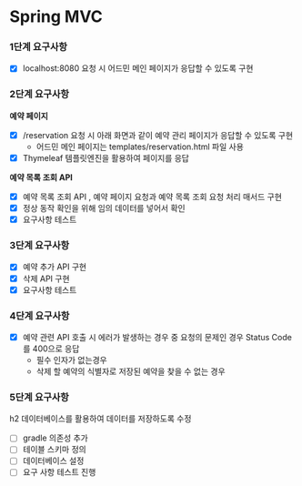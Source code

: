 # Spring MVC

<h3>1단계 요구사항</h3>

- [x] localhost:8080 요청 시 어드민 메인 페이지가 응답할 수 있도록 구현

<h3>2단계 요구사항</h3>

**예약 페이지**
- [x] /reservation 요청 시 아래 화면과 같이 예약 관리 페이지가 응답할 수 있도록 구현
  - 어드민 메인 페이지는 templates/reservation.html 파일 사용
- [x] Thymeleaf 템플릿엔진을 활용하여 페이지를 응답

**예약 목록 조회 API**
- [x] 예약 목록 조회 API , 예약 페이지 요청과 예약 목록 조회 요청 처리 매서드 구현
- [x] 정상 동작 확인을 위해 임의 데이터를 넣어서 확인
- [x] 요구사항 테스트

<h3>3단계 요구사항</h3>

- [x] 예약 추가 API 구현
- [x] 삭제 API 구현
- [x] 요구사항 테스트

<h3>4단계 요구사항</h3>

- [x] 예약 관련 API 호출 시 에러가 발생하는 경우 중 요청의 문제인 경우 Status Code를 400으로 응답
  - 필수 인자가 없는경우 
  - 삭제 할 예약의 식별자로 저장된 예약을 찾을 수 없는 경우

<h3>5단계 요구사항</h3>

h2 데이터베이스를 활용하여 데이터를 저장하도록 수정
- [ ] gradle 의존성 추가
- [ ] 테이블 스키마 정의
- [ ] 데이터베이스 설정
- [ ] 요구 사항 테스트 진행